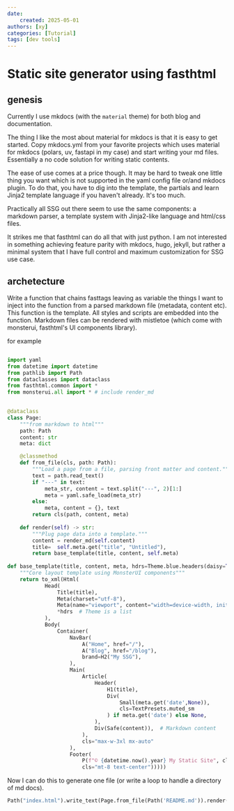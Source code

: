 ```yaml
---
date:
    created: 2025-05-01
authors: [xy]
categories: [Tutorial]
tags: [dev tools]
---
```


# Static site generator using fasthtml
<!-- more -->
## genesis

Currently I use mkdocs (with the `material` theme) for both blog and documentation. 

The thing I like the most about material for mkdocs is that it is easy to get started. Copy mkdocs.yml from your favorite projects which uses material for mkdocs (polars, uv, fastapi in my case) and start writing your md files. Essentially a no code solution for writing static contents.

The ease of use comes at a price though. It may be hard to tweak one little thing you want which is not supported in the yaml config file or/and mkdocs plugin. To do that, you have to dig into the template, the partials and learn Jinja2 template language if you haven't already. It's too much.

Practically all SSG out there seem to use the same components: a markdown parser, a template system with Jinja2-like language and html/css files. 

It strikes me that fasthtml can do all that with just python. I am not interested in something achieving feature parity with mkdocs, hugo, jekyll, but rather a minimal system that I have full control and maximum customization for SSG use case. 

## archetecture

Write a function that chains fasttags leaving as variable the things I want to inject into the function from a parsed markdown file (metadata, content etc). This function is the template. All styles and scripts are embedded into the function.  Markdown files can be rendered with mistletoe (which come with monsterui,  fasthtml's UI components library).  

for example

```py

import yaml
from datetime import datetime
from pathlib import Path
from dataclasses import dataclass
from fasthtml.common import *
from monsterui.all import * # include render_md
    

@dataclass
class Page:
    """from markdown to html"""
    path: Path
    content: str
    meta: dict

    @classmethod
    def from_file(cls, path: Path):
        """Load a page from a file, parsing front matter and content."""
        text = path.read_text()
        if "---" in text:
            meta_str, content = text.split("---", 2)[1:]
            meta = yaml.safe_load(meta_str)
        else:
            meta, content = {}, text
        return cls(path, content, meta)
    
    def render(self) -> str:
        """Plug page data into a template."""        
        content = render_md(self.content)
        title=  self.meta.get("title", "Untitled"),
        return base_template(title, content, self.meta)
        
def base_template(title, content, meta, hdrs=Theme.blue.headers(daisy=True, highlightjs=True)) -> str:
    """Core layout template using MonsterUI components"""
    return to_xml(Html(
            Head(
                Title(title),
                Meta(charset="utf-8"),
                Meta(name="viewport", content="width=device-width, initial-scale=1.0"),
                *hdrs  # Theme is a list
            ),
            Body(
                Container(
                    NavBar(
                        A("Home", href="/"),
                        A("Blog", href="/blog"),
                        brand=H2("My SSG"),
                    ),
                    Main(
                        Article(
                            Header(
                                H1(title),
                                Div(
                                    Small(meta.get('date',None)),
                                    cls=TextPresets.muted_sm
                                ) if meta.get('date') else None,
                            ),
                            Div(Safe(content)),  # Markdown content
                        ),
                        cls="max-w-3xl mx-auto"
                    ),
                    Footer(
                        P(f"© {datetime.now().year} My Static Site", cls=TextPresets.muted_sm),
                        cls="mt-8 text-center")))))
```

Now I can do this to generate one file (or write a loop to handle a directory of md docs). 

```py
Path("index.html").write_text(Page.from_file(Path('README.md')).render())
```
